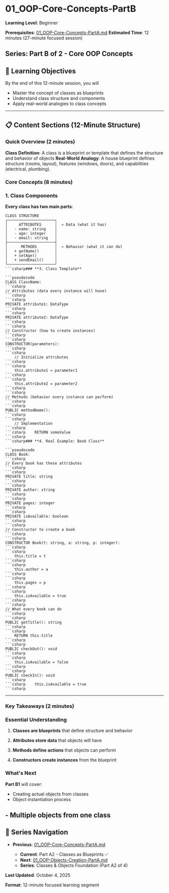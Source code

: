 ﻿# 01_OOP-Core-Concepts-PartB

**Learning Level**: Beginner

**Prerequisites**: [01_OOP-Core-Concepts-PartA.md](01_OOP-Core-Concepts-PartA.md)
**Estimated Time**: 12 minutes (27-minute focused session)

## **Series**: Part B of 2 - Core OOP Concepts

## 🎯 Learning Objectives

By the end of this 12-minute session, you will

- Master the concept of classes as blueprints
- Understand class structure and components
- Apply real-world analogies to class concepts

---

## 📋 Content Sections (12-Minute Structure)

### Quick Overview (2 minutes)

**Class Definition**: A class is a blueprint or template that defines the structure and behavior of objects
**Real-World Analogy**: A house blueprint defines structure (rooms, layout), features (windows, doors), and capabilities (electrical, plumbing).

### Core Concepts (8 minutes)

### **1. Class Components**

**Every class has two main parts**:

```text
CLASS STRUCTURE
┌─────────────────────┐
│     ATTRIBUTES      │  ← Data (what it has)
│   - name: string    │
│   - age: integer    │
│   - email: string   │
├─────────────────────┤
│      METHODS        │  ← Behavior (what it can do)
│   + getName()       │
│   + setAge()        │
│   + sendEmail()     │
└─────────────────────┘
```csharp### **3. Class Template**

```pseudocode
CLASS ClassName:
```csharp
// Attributes (data every instance will have)
```csharp
```csharp
PRIVATE attribute1: DataType
```csharp
```csharp
PRIVATE attribute2: DataType
```csharp
```csharp
// Constructor (how to create instances)
```csharp
```csharp
CONSTRUCTOR(parameters):
```csharp
```csharp
    // Initialize attributes
```csharp
```csharp
    this.attribute1 = parameter1
```csharp
```csharp
    this.attribute2 = parameter2
```csharp
```csharp
// Methods (behavior every instance can perform)
```csharp
```csharp
PUBLIC methodName():
```csharp
```csharp
    // Implementation
```csharp
```csharp    RETURN someValue
```csharp
```csharp### **4. Real Example: Book Class**

```pseudocode
CLASS Book:
```csharp
// Every book has these attributes
```csharp
```csharp
PRIVATE title: string
```csharp
```csharp
PRIVATE author: string
```csharp
```csharp
PRIVATE pages: integer
```csharp
```csharp
PRIVATE isAvailable: boolean
```csharp
```csharp
// Constructor to create a book
```csharp
```csharp
CONSTRUCTOR Book(t: string, a: string, p: integer):
```csharp
```csharp
    this.title = t
```csharp
```csharp
    this.author = a
```csharp
```csharp
    this.pages = p
```csharp
```csharp
    this.isAvailable = true
```csharp
```csharp
// What every book can do
```csharp
```csharp
PUBLIC getTitle(): string
```csharp
```csharp
    RETURN this.title
```csharp
```csharp
PUBLIC checkOut(): void
```csharp
```csharp
    this.isAvailable = false
```csharp
```csharp
PUBLIC checkIn(): void
```csharp
```csharp    this.isAvailable = true
```csharp
```

---

### Key Takeaways (2 minutes)

### **Essential Understanding**

1. **Classes are blueprints** that define structure and behavior

1. **Attributes store data** that objects will have
1. **Methods define actions** that objects can perform
1. **Constructors create instances** from the blueprint

### **What's Next**

**Part B1** will cover:

- Creating actual objects from classes
- Object instantiation process

## - Multiple objects from one class

## 🔗 Series Navigation

- **Previous**: [01_OOP-Core-Concepts-PartA.md](01_OOP-Core-Concepts-PartA.md)

  - **Current**: Part A2 - Classes as Blueprints ✅
  - **Next**: [01_OOP-Objects-Creation-PartA.md](01_OOP-Objects-Creation-PartA.md)
  - **Series**: Classes & Objects Foundation (Part A2 of 4)

**Last Updated**: October 4, 2025

**Format**: 12-minute focused learning segment
